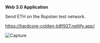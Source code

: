 **Web 3.0 Application**

Send ETH on the Ropsten test network.

https://hardcore-colden-b9f927.netlify.app/

<img src="https://i.ibb.co/mJq2gVS/Capture.png" alt="Capture" border="0">


